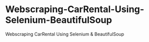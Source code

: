 # Webscraping-CarRental-Using-Selenium-BeautifulSoup
Webscraping CarRental Using Selenium &amp; BeautifulSoup
